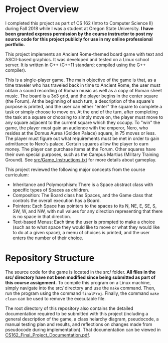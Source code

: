 # Project Overview

I completed this project as part of CS 162 (Intro to Computer Science II) during Fall 2018 while I was a student at Oregon State University. **I have been granted express permission by the course instructor to post my source code for this project publicly for use in my online professional portfolio.**

This project implements an Ancient Rome-themed board game with text and ASCII-based graphics. It was developed and tested on a Linux school server. It is written in C++ (C++11 standard; compiled using the G++ compiler).

This is a single-player game. The main objective of the game is that, as a time traveler who has traveled back in time to Ancient Rome, the user must obtain a sound recording of Roman music as well as a copy of Roman sheet music. The board is a 3x3 grid, and the player begins in the center square (the Forum). At the beginning of each turn, a description of the square's purpose is printed, and the user can either "enter" the square to complete a task or simply choose to move on. At the end of the turn, after completing the task at a square or choosing to simply move on, the player must move to any square adjacent to the current square which they occupy. To "win" the game, the player must gain an audience with the emperor, Nero, who resides at the Domus Aurea (Golden Palace) square, in 75 moves or less. The player must figure out what requirements must be met in order to gain admittance to Nero's palace. Certain squares allow the player to earn money. The player can purchase items at the Forum. Other squares have their own special purposes, such as the Campus Martius (Military Training Ground). See [src/Game_Instructions.txt](src/Game_Instructions.txt) for more details about gameplay.

This project reviewed the following major concepts from the course curriculum:
- Inheritance and Polymorphism: There is a Space abstract class with specific types of Spaces as children.
- Composition: The Board class has Spaces, and the Game class that controls the overall execution has a Board.
- Pointers: Each Space has pointers to the spaces to its N, NE, E, SE, S, SW, W, and NW, with null values for any direction representing that there is no space in that direction.
- Text-based Menus: Each time the user is prompted to make a choice (such as to what space they would like to move or what they would like to do at a given space), a menu of choices is printed, and the user enters the number of their choice.

# Repository Structure

The source code for the game is located in the src/ folder. **All files in the src/ directory have not been modified since being submitted as part of this course assignment.** To compile this program on a Linux machine, simply navigate into the src/ directory and use the `make` command. Then, run the program using the command `finalProj`. Finally, the command `make clean` can be used to remove the executable file.

The root directory of this repository also contains the detailed documentation required to be submitted with this project (including a general description of the game, a class heiarchy diagram, pseudocode, a manual testing plan and results, and reflections on changes made from pseudocode during implementation). That documentation can be viewed in [CS162_Final_Project_Documentation.pdf](CS162_Final_Project_Documentation.pdf).
